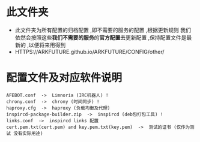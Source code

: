 # 此文件夹
* 此文件夹为所有配置的归档配置 ,即不需要的服务的配置 ,根据更新规则 我们依然会按照这些**我们不需要的服务**的**官方配置**去更新配置 ,保持配置文件是最新的 ,以便将来用得到
* HTTPS://ARKFUTURE.github.io/ARKFUTURE/CONFIG/other/

# 配置文件及对应软件说明
```
AFEBOT.conf  ->  Limnoria (IRC机器人) !
chrony.conf  ->  chrony (时间同步) !
haproxy.cfg  ->  haproxy (负载均衡及代理)
inspircd-package-builder.zip  ->  inspircd (deb包打包工具) !
links.conf  ->  inspircd links 配置
cert.pem.txt(cert.pem) and key.pem.txt(key.pem)  ->  测试的证书 (仅作为测试 没有实际用途)
```